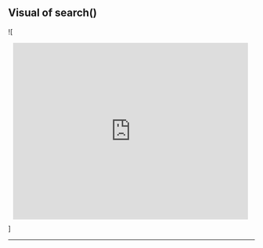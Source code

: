 <!--{type:Link}-->
<!--{title:Visual of search()}-->
## Visual of search()

![<div style="width: 480px; height: 360px; margin: 10px; position: relative;"><iframe allowfullscreen frameborder="0" style="width:480px; height:360px" src="https://www.lucidchart.com/documents/embeddedchart/32d95bb7-cdec-412d-b1c2-56ff92f94ffd" id="eJdoS7QA_DOn"></iframe></div>]


-------------------------------------------------

[for speaker]: <> (This is a visual representation of searching for an element in a linked list.)
    
[for speaker]: <> (Now that we've covered how to implement and create the different functions and attributes of a linked list, we can put everything together!)